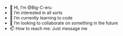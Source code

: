- 👋 Hi, I’m @Big-C-eru
- 👀 I’m interested in all sorts
- 🌱 I’m currently learning to code
- 💞️ I’m looking to collaborate on something in the future
- 📫 How to reach me: Just message me

<!---
Big-C-eru/Big-C-eru is a ✨ special ✨ repository because its `README.md` (this file) appears on your GitHub profile.
You can click the Preview link to take a look at your changes.
--->
